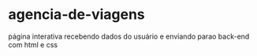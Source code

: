 # agencia-de-viagens
 página interativa recebendo dados do usuário e enviando parao back-end com html e css
